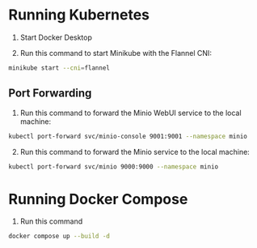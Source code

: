 # Running Kubernetes

1. Start Docker Desktop

2. Run this command to start Minikube with the Flannel CNI:

````bash
minikube start --cni=flannel
````

## Port Forwarding

1. Run this command to forward the Minio WebUI service to the local machine:

````bash
kubectl port-forward svc/minio-console 9001:9001 --namespace minio
````

2. Run this command to forward the Minio service to the local machine:

````bash
kubectl port-forward svc/minio 9000:9000 --namespace minio
````



# Running Docker Compose

1. Run this command

````bash
docker compose up --build -d
````